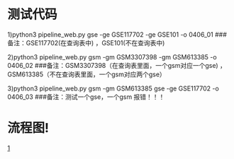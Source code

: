  # 测试代码
 
 1)python3 pipeline_web.py gse -ge GSE117702 -ge GSE101 -o 0406_01  ###备注：GSE117702(在查询表中) ，GSE101(不在查询表中)
 
 2)python3 pipeline_web.py gsm -gm GSM3307398 -gm GSM613385 -o 0406_02 ###备注：GSM3307398（在查询表里面，一个gsm对应一个gse) ，GSM613385（不在查询表里面，一个gsm对应两个gse）
 
 3)python3 pipeline_web.py gsm -gm GSM613385 gse -ge GSE117702 -o 0406_03 ###备注：测试一个gse，一个gsm  报错！！！

# 流程图!
[1](https://user-images.githubusercontent.com/55190597/113671014-63731e80-96e8-11eb-9983-0f0b9f721904.png)


